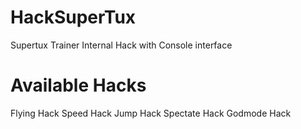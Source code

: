 # HackSuperTux
Supertux Trainer Internal Hack with Console interface

# Available Hacks
Flying Hack
Speed Hack
Jump Hack
Spectate Hack
Godmode Hack
